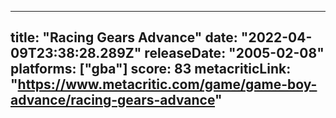 
---
title: "Racing Gears Advance"
date: "2022-04-09T23:38:28.289Z"
releaseDate: "2005-02-08"
platforms: ["gba"]
score: 83
metacriticLink: "https://www.metacritic.com/game/game-boy-advance/racing-gears-advance"
---
